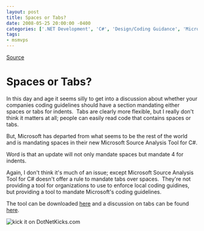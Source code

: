 ```yaml
---
layout: post
title: Spaces or Tabs?
date: 2008-05-25 20:00:00 -0400
categories: ['.NET Development', 'C#', 'Design/Coding Guidance', 'Microsoft']
tags:
- msmvps
---
```

[Source](http://blogs.msmvps.com/peterritchie/2008/05/26/spaces-or-tabs/ "Permalink to Spaces or Tabs?")

# Spaces or Tabs?

In this day and age it seems silly to get into a discussion about whether your companies coding guidelines should have a section mandating either spaces or tabs for indents.  Tabs are clearly more flexible, but I really don't think it matters at all; people can easily read code that contains spaces or tabs.

But, Microsoft has departed from what seems to be the rest of the world and is mandating spaces in their new Microsoft Source Analysis Tool for C#.

Word is that an update will not only mandate spaces but mandate 4 for indents.

Again, I don't think it's much of an issue; except Microsoft Source Analysis Tool for C# doesn't offer a rule to mandate tabs over spaces.  They're not providing a tool for organizations to use to enforce local coding guidines, but providing a tool to mandate Microsoft's coding guidelines.

The tool can be downloaded [here][1] and a discussion on tabs can be found [here][2].

![kick it on DotNetKicks.com][3]

[1]: http://code.msdn.microsoft.com/sourceanalysis/Release/ProjectReleases.aspx?ReleaseId=1047
[2]: http://code.msdn.microsoft.com/sourceanalysis/Thread/View.aspx?ThreadId=382
[3]: http://www.dotnetkicks.com/Services/Images/KickItImageGenerator.ashx?url=http%3a%2f%2fmsmvps.com%2fblogs%2fpeterritchie%2farchive%2f2008%2f05%2f26%2fspaces-or-tabs.aspx

